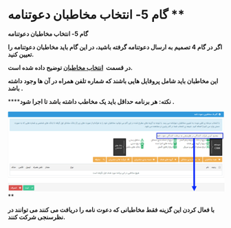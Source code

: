 # گام 5- انتخاب مخاطبان دعوتنامه      **

**گام 5- انتخاب مخاطبان دعوتنامه**

**اگر در گام 4 تصمیم به ارسال دعوتنامه گرفته باشید، در این گام باید مخاطبان دعوتنامه را تعیین کنید.**

**در قسمت  [انتخاب مخاطبان](../../ToolsSharedInformation/Step3SelectAudiences.md) توضیح داده شده است.**

**این مخاطبان باید شامل پروفایل هایی باشند که شماره تلفن همراه در آن ها وجود داشته باشد .**

******نکته: هر برنامه حداقل باید یک مخاطب داشته باشد تا اجرا شود .**

![](advertising-sendingnewssms-thirdstep.png)** 

**با فعال کردن این گزینه فقط مخاطبانی که دعوت نامه را دریافت می کنند می توانند در نظرسنجی شرکت کنند.**